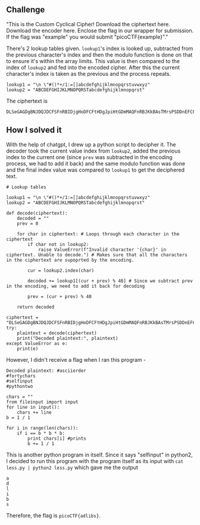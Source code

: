## Challenge

"This is the Custom Cyclical Cipher! Download the ciphertext here. Download the encoder here. Enclose the flag in our wrapper for submission. If the flag was "example" you would submit "picoCTF{example}"."

There's 2 lookup tables given. `lookup1`'s index is looked up, subtracted from the previous character's index and then the modulo function is done on that to ensure it's within the array limits. This value is then compared to the index of `lookup2` and fed into the encoded cipher. After this the current character's index is taken as the previous and the process repeats.

```
lookup1 = "\n \"#()*+/1:=[]abcdefghijklmnopqrstuvwxyz"
lookup2 = "ABCDEFGHIJKLMNOPQRSTabcdefghijklmnopqrst"
```

The ciphertext is 
```
DLSeGAGDgBNJDQJDCFSFnRBIDjgHoDFCFtHDgJpiHtGDmMAQFnRBJKkBAsTMrsPSDDnEFCFtIbEDtDCIbFCFtHTJDKerFldbFObFCFtLBFkBAAAPFnRBJGEkerFlcPgKkImHnIlATJDKbTbFOkdNnsgbnJRMFnRBNAFkBAAAbrcbTKAkOgFpOgFpOpkBAAAAAAAiClFGIPFnRBaKliCgClFGtIBAAAAAAAOgGEkImHnIl
```

## How I solved it

With the help of chatgpt, I drew up a python script to decipher it. The decoder took the current value index from `lookup2`, added the previous index to the current one (since `prev` was subtracted in the encoding process, we had to add it back) and the same modulo function was done and the final index value was compared to `lookup1` to get the deciphered text. 

```
# Lookup tables

lookup1 = "\n \"#()*+/1:=[]abcdefghijklmnopqrstuvwxyz"
lookup2 = "ABCDEFGHIJKLMNOPQRSTabcdefghijklmnopqrst"

def decode(ciphertext): 
    decoded = ""
    prev = 0 

    for char in ciphertext: # Loops through each character in the ciphertext
        if char not in lookup2:
            raise ValueError(f"Invalid character '{char}' in ciphertext. Unable to decode.") # Makes sure that all the characters in the ciphertext are supoprted by the encoding.
    
        cur = lookup2.index(char)

        decoded += lookup1[(cur + prev) % 40] # Since we subtract prev in the encoding, we need to add it back for decoding

        prev = (cur + prev) % 40
    
    return decoded

ciphertext = "DLSeGAGDgBNJDQJDCFSFnRBIDjgHoDFCFtHDgJpiHtGDmMAQFnRBJKkBAsTMrsPSDDnEFCFtIbEDtDCIbFCFtHTJDKerFldbFObFCFtLBFkBAAAPFnRBJGEkerFlcPgKkImHnIlATJDKbTbFOkdNnsgbnJRMFnRBNAFkBAAAbrcbTKAkOgFpOgFpOpkBAAAAAAAiClFGIPFnRBaKliCgClFGtIBAAAAAAAOgGEkImHnIl"
try: 
    plaintext = decode(ciphertext)
    print("Decoded plaintext:", plaintext)
except ValueError as e:
    print(e)
```

However, I didn't receive a flag when I ran this program - 

```
Decoded plaintext: #asciiorder
#fortychars
#selfinput
#pythontwo

chars = ""
from fileinput import input
for line in input():
    chars += line
b = 1 / 1

for i in range(len(chars)):
    if i == b * b * b:
        print chars[i] #prints
        b += 1 / 1
```
This is another python program in itself. Since it says "selfinput" in python2, I decided to run this program with the program itself as its input with `cat less.py | python2 less.py` which gave me the output
```
a
d
l
i
b
s
```

Therefore, the flag is `picoCTF{adlibs}`.